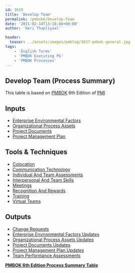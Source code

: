 ```yaml
---
id: 3019   
title: 'Develop Team'
permalink: /pmbok6/Develop-Team
date: '2021-02-14T13:18:06+00:00'
author: 'Hari Thapliyaal'

header:
  teaser: ../assets/images/pmblog/1037-pmbok-general.jpg
tags:
    - 'English Terms'
    - 'PMBOK Executing PG'
    - 'PMBOK Processes'
---
```


## Develop Team (Process Summary)

This table is based on [PMBOK](https://www.pmi.org/pmbok-guide-standards) 6th Edition of [PMI](https://www.pmi.org)

## **Inputs**

- [Enterprise Environmental Factors](/pmbok6/enterprise-environmental-factors)
- [Organizational Process Assets](/pmbok6/organizational-process-assets)
- [Project Documents](/pmbok6/project-documents)
- [Project Management Plan](/pmbok6/project-management-plan)

## **Tools & Techniques**

- [Colocation](/pmbok6/colocation)
- [Communication Technology](/pmbok6/communication-technology)
- [Individual And Team Assessments](/pmbok6/individual-and-team-assessments)
- [Interpersonal And Team Skills](/pmbok6/interpersonal-and-team-skills)
- [Meetings](/pmbok6/meetings)
- [Recognition And Rewards](/pmbok6/recognition-and-rewards)
- [Training](/pmbok6/training)
- [Virtual Teams](/pmbok6/virtual-teams)

## **Outputs**

- [Change Requests](/pmbok6/change-requests)
- [Enterprise Environmental Factors Updates](/pmbok6/enterprise-environmental-factors-updates)
- [Organizational Process Assets Updates](/pmbok6/organizational-process-assets-updates)
- [Project Documents Updates](/pmbok6/project-documents-updates)
- [Project Management Plan Updates](/pmbok6/project-management-plan-updates)
- [Team Performance Assessments](/pmbok6/team-performance-assessments)

**[PMBOK 6th Edition Process Summary Table](process-groups-and-processes-in-pmbok6/)**